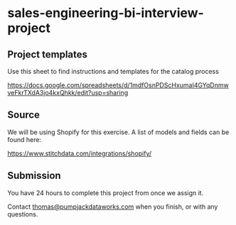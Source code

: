# sales-engineering-bi-interview-project

## Project templates
Use this sheet to find instructions and templates for the catalog process

https://docs.google.com/spreadsheets/d/1mdfOsnPDScHxumaI4GYqDnmwveFkrTXdA3jo4kxQhkk/edit?usp=sharing

## Source
We will be using Shopify for this exercise. A list of models and fields can be found here:

https://www.stitchdata.com/integrations/shopify/

## Submission
You have 24 hours to complete this project from once we assign it. 

Contact thomas@pumpjackdataworks.com when you finish, or with any questions.
